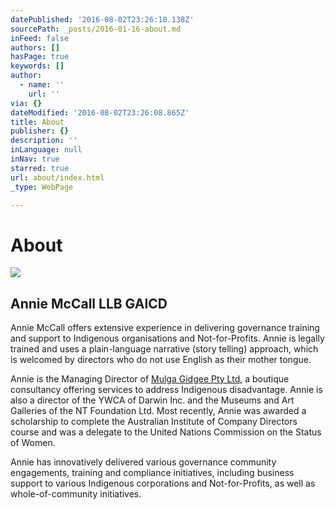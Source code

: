 ```yaml
---
datePublished: '2016-08-02T23:26:10.138Z'
sourcePath: _posts/2016-01-16-about.md
inFeed: false
authors: []
hasPage: true
keywords: []
author:
  - name: ''
    url: ''
via: {}
dateModified: '2016-08-02T23:26:08.865Z'
title: About
publisher: {}
description: ''
inLanguage: null
inNav: true
starred: true
url: about/index.html
_type: WebPage

---
```

# About
![](https://s3-us-west-2.amazonaws.com/the-grid-img/p/c95f440dce487106ab171c3f371be90641c7b0eb.jpg)

## Annie McCall LLB GAICD

Annie McCall offers extensive experience in delivering governance training and support to Indigenous organisations and Not-for-Profits. Annie is legally trained and uses a plain-language narrative (story telling) approach, which is welcomed by directors who do not use English as their mother tongue.

Annie is the Managing Director of [Mulga Gidgee Pty Ltd][0], a boutique consultancy offering services to address Indigenous disadvantage. Annie is also a director of the YWCA of Darwin Inc. and the Museums and Art Galleries of the NT Foundation Ltd. Most recently, Annie was awarded a scholarship to complete the Australian Institute of Company Directors course and was a delegate to the United Nations Commission on the Status of Women.

Annie has innovatively delivered various governance community engagements, training and compliance initiatives, including business support to various Indigenous corporations and Not-for-Profits, as well as whole-of-community initiatives.

[0]: mulgagidgee.com.au